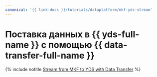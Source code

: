 ```yaml
---
canonical: '{{ link-docs }}/tutorials/dataplatform/mkf-yds-stream'
---
```


# Поставка данных в {{ yds-full-name }} с помощью {{ data-transfer-full-name }}

{% include notitle [Stream from MKF to YDS with Data Transfer](../../_tutorials/dataplatform/data-transfer-mkf-yds.md) %}
